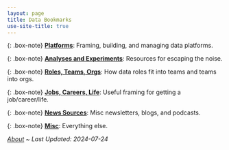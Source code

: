 ```yaml
---
layout: page
title: Data Bookmarks
use-site-title: true
---
```


{: .box-note}
[**Platforms**](https://pdtenpas.github.io/pages/bookmarks/platforms/): Framing, building, and managing data platforms.

{: .box-note}
[**Analyses and Experiments**](https://pdtenpas.github.io/pages/bookmarks/analyses_experiments/): Resources for escaping the noise.

{: .box-note}
[**Roles, Teams, Orgs**](https://pdtenpas.github.io/pages/bookmarks/roles_teams_orgs/): How data roles fit into teams and teams into orgs.

{: .box-note}
[**Jobs, Careers, Life**](https://pdtenpas.github.io/pages/bookmarks/jobs_careers_life/): Useful framing for getting a job/career/life.

{: .box-note}
[**News Sources**](https://pdtenpas.github.io/pages/bookmarks/sources/): Misc newsletters, blogs, and podcasts.

{: .box-note}
[**Misc**](https://pdtenpas.github.io/pages/bookmarks/misc/): Everything else.

[*About*](https://pdtenpas.github.io/pages/about/) ~ *Last Updated: 2024-07-24*
